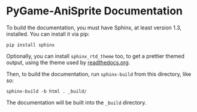 # PyGame-AniSprite Documentation

To build the documentation, you must have Sphinx, at least version 1.3,
installed. You can install it via pip:

``` shell
pip install sphinx
```

Optionally, you can install `sphinx_rtd_theme` too, to get a prettier 
themed output, using the theme used by [readthedocs.org](https://readthedocs.org/).

Then, to build the documentation, run `sphinx-build` from this directory,
like so:

``` shell
sphinx-build -b html . _build/
```

The documentation will be built into the `_build` directory.


